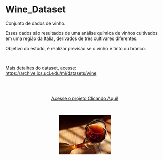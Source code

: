 # Wine_Dataset
Conjunto de dados de vinho.

Esses dados são resultados de uma análise química de vinhos cultivados em uma região da Itália, derivados de três cultivares diferentes.

Objetivo do estudo, é realizar previsão se o vinho é tinto ou branco.

<br/>

Mais detalhes do dataset, acesse: https://archive.ics.uci.edu/ml/datasets/wine

<br/>
<br/>

<p align="center"><a href="https://wenceslau93.github.io/Health-Analytics/">Acesse o projeto Clicando Aqui!</a></p>

<br/>

<p align="center">
<img src="https://github.com/Wenceslau93/Wine_Dataset/blob/main/vinho.jpg" alt="some text">
</center></p>
